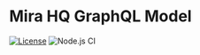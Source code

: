 # Mira HQ GraphQL Model

[![License](https://img.shields.io/github/license/mira-hq/model)](https://github.com/mira-hq/model/LICENSE)
![Node.js CI](https://github.com/mira-hq/model/workflows/CI%2FCD/badge.svg)
